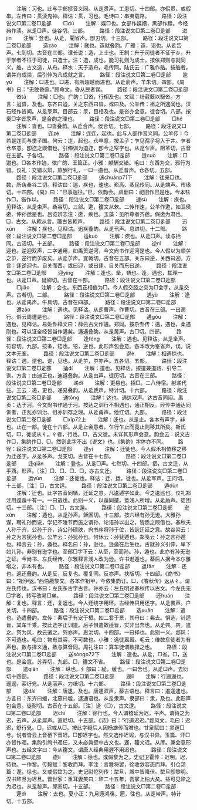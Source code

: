 <!-- { "loadSidebar": true } -->
　　注解：习也。此与手部掼音义同。从辵贯声。工患切。十四部。亦假贯，或假串。左传曰：贯渎鬼神。释诂：贯，习也。毛诗曰：串夷载路。
　　路径：段注说文□第二卷□辵部
　　□dú
　　注解：媟□也。女部作媟嬻，黑部作黩。今经典作渎。从辵□声。徒谷切。三部。
　　路径：段注说文□第二卷□辵部
　　进jìn
　　注解：登也。从辵，閵省声。卽刃切。十三部。
　　路径：段注说文□第二卷□辵部
　　造zào
　　注解：就也。造就叠韵。广雅：造，诣也。从辵吿声。七到切。古音在三部。谭长说：造，上士也。王制：升于司徒者不征于乡，升于学者不征于司徒，曰造士。注：造，成也。能习礼则为成士。按依郑则与就同义。艁，古文造，从舟。释水：天子造舟。毛传同。陆氏云：广雅作艁。按艁者，谓并舟成梁，后引伸为凡成就之言。
　　路径：段注说文□第二卷□辵部
　　逾yú
　　注解：□进也。□进，有所超越而进也。从辵俞声。羊朱切。四部。《周书》曰：“无敢昏逾。”顾命文。昏从民者误。
　　路径：段注说文□第二卷□辵部
　　沓tà
　　注解：□也。广韵：□沓，行相及也。文赋：纷葳蕤以馺沓。方言：迨沓，及也。东齐曰迨，关之东西曰沓，或曰及。公羊传：祖之所逮闻也。汉石经作沓闻。从辵眔声。目部云：眔，目相及也。是沓亦会意。徒合切。八部。按褱□字皆眔声，是合韵之理也。
　　路径：段注说文□第二卷□辵部
　　□hé
　　注解：沓也。□沓叠韵。从辵合声。侯合切。七部。
　　路径：段注说文□第二卷□辵部
　　迮zé
　　注解：迮迮，起也。此与人部作音义同。公羊传：今若是迮而与季子国。何云：迮，起也。仓卒意，按孟子：乍见孺子将入于井。乍者仓卒意。卽迮之叚借也。引伸训为迫迮，卽今之窄字也。从辵乍声。阻革切。古音在五部。子各切。
　　路径：段注说文□第二卷□辵部
　　逪cuò
　　注解：□逪也。□各本作迹，依广韵、玉篇正。小雅：献酬交错。毛曰：东西为交，邪行为错。仪礼：交错以辩，旅酬行礼，一□一逪也。从辵昔声。仓各切。五部。
　　路径：段注说文□第二卷□辵部
　　遄chuánp71下
　　注解：往来□也。数，所角桑谷二切。释诂曰：遄，疾也，速也。崧高、蒸民传同。从辵端声。市缘切。十四部。《易》曰：“巳事遄往。”巳，依韵会。虞翻曰：祀旧作巳是也。今本铉作□，锴作以。
　　路径：段注说文□第二卷□辵部
　　速sù
　　注解：疾也。见释诂。从辵束声。桑谷切。三部。遬，籒文从欶。二传作速，公羊作遬，如卫侯遬、仲孙遬是也。吕览辨志注：遬，疾也。玉藻：见所尊者齐遬。假遬为肃也。□，古文。从欶从言。籒古皆欶声。
　　路径：段注说文□第二卷□辵部
　　迅xùn
　　注解：疾也。见释诂。迅疾叠韵。从辵卂声。息进切。十二部。
　　路径：段注说文□第二卷□辵部
　　适kuò
　　注解：疾也。从辵□声。读与括同。古活切。十五部。
　　路径：段注说文□第二卷□辵部
　　逆nì
　　注解：迎也。逆迎双声，二字通用，如禹贡逆河，今文尙书作迎河是也。今人假以为顺屰之屰，逆行而屰废矣。从辵屰声。宜戟切。古音在五部。关东曰逆，关西曰迎。方言：逢逆迎也。自关而西，或曰迎，或曰逢。自关而东曰逆。
　　路径：段注说文□第二卷□辵部
　　迎yínɡ
　　注解：逢也。夆，啎也。逢，遇也，其理一也。从辵□声。疑卿切。古音在十部。
　　路径：段注说文□第二卷□辵部
　　□jiāo
　　注解：会也。东西正相值为□。今人假交胫之交为□会字。从辵交声。古肴切。二部。
　　路径：段注说文□第二卷□辵部
　　遇yù
　　注解：逢也。从辵禺声。牛具切。古音在四部。
　　路径：段注说文□第二卷□辵部
　　遭zāo
　　注解：遇也。见释诂。从辵曹声。作曹切。古音在三部。一曰逦行。俗云周遭是也。
　　路径：段注说文□第二卷□辵部
　　遘ɡòu
　　注解：遇也。见释诂。易姤卦释文曰：薛云古文作遘。郑同。按杂卦传：遘，遇也，柔遇刚也。可以证全经皆当作遘矣。遘遇叠韵。从辵冓声。古□切。四部。
　　路径：段注说文□第二卷□辵部
　　逢fénɡ
　　注解：遇也。见释诂。从辵夆声。符容切。九部。按夆，牾也。啎，逆也。此形声包会意。各本改为峯省声，误。说文本无峯。
　　路径：段注说文□第二卷□辵部
　　遻è
　　注解：相遇惊也。释诂：遇，遻也。遻，见也。从辵屰，屰亦声。五各切。五部。
　　路径：段注说文□第二卷□辵部
　　迪dí
　　注解：道也。见释诂。按道兼道路、引导二训。方言：由迪正也。迪道叠韵。从辵由声。徒历切。古音在三部。
　　路径：段注说文□第二卷□辵部
　　递dì
　　注解：更易也。招□。二八侍宿。射递代些。王云：递，更也。递易叠韵。从辵虒声。特计切。十六部。
　　路径：段注说文□第二卷□辵部
　　通tōnɡ
　　注解：达也。通达双声。达古音同闼。禹贡：达于河。今文尙书作通于河。按达之训行不相遇也，通正相反。经传中通达同训者，正乱亦训治、徂亦训存之理。从辵甬声。他红切。九部。
　　路径：段注说文□第二卷□辵部
　　□xǐp72上
　　注解：迻也。从辵止。各本有声字，非也。止在一部。徙在十六部。从辵止会意者，乍行乍止而竟止则移其所矣。斯氏切。□，徙或从彳。彳者，行也。□，古文徙。未详其形声会意。韵会云：说文古作□，集韵作□、□。然则此字不出《说文》也。《集韵》字体亦不同。
　　路径：段注说文□第二卷□辵部
　　迻yí
　　注解：迁徙也。今人假禾相倚移之移为迁迻字。从辵多声。戈支切。古音在十七部。
　　路径：段注说文□第二卷□辵部
　　迁qiān
　　注解：登也。从辵□声。七然切。十四部。拪，古文迁，从手西。形声。〖注〗□、□、□、□，亦古文迁。
　　路径：段注说文□第二卷□辵部
　　运yùn
　　注解：迻徙也。释诂：迁、运，徙也。从辵军声。王问切。十三部。〖注〗□，古文运。
　　路径：段注说文□第二卷□辵部
　　遁dùn
　　注解：迁也。此字古音同循，迁延之意。凡逡遁字如此，今之逡巡也。仪礼郑注用逡遁十有一。一曰逃也。此别一义，以遁同遯。葢浅人所增。从辵盾声。徒困切。十三部。〖注〗□、□，古文遁。
　　路径：段注说文□第二卷□辵部
　　逊xùn
　　注解：遁也。从辵孙声。稣困切。十三部。按六经有孙无逊。大雅孙谋，聘礼孙而说，学记不陵节而施之谓孙，论语孙以出之，皆愻之叚借也。春秋夫人孙于齐，公孙于齐，诗公孙硕肤，尙书序将孙于位，皆逡迁延之意。故谷梁云：孙之为言犹孙也。公羊云：孙犹孙也。何休云：孙犹遁也。郑笺云：孙之言孙遁也。释言云：孙，遁也。释名曰：孙，逊也。逊遁在后生也，古就孙义引伸，卑下如儿孙，非别有逊字也。至部□字下云：从至，至而孙。孙，遁也。此亦有孙无逊之证。今尙书、左氏经传、尔雅释言浅人改为逊。许书逊遁也，葢后人据今本尔雅增之，非本有也。
　　路径：段注说文□第二卷□辵部
　　返fǎn
　　注解：还也。返还叠韵。从辵反，反复也。覆复同。反亦声。扶版切。十四部。《商书》曰：“祖伊返。”西伯戡黎文。各本作祖甲，今依集韵订。□，《春秋传》返从彳。谓左氏传也。汉书曰：左氏多古字古言。许亦云：左丘明述春秋传以古文。今左氏无□字者，转写改易□矣。
　　路径：段注说文□第二卷□辵部
　　还huán
　　注解：复也。释言：还，复返也。今人还绕字用环。古经传只用还字。从辵睘声。户关切。十四部。
　　路径：段注说文□第二卷□辵部
　　选xuǎn
　　注解：遣也。选遣叠韵。左传：秦后子有宠于桓。如二君于景，其母曰：弗去。惧选，针适晋，其车千乘。按此选字正训遣。后子惧遣故适晋，实非出奔也。从辵巺。巺，遣之。巺为风，故云遣之。巺亦声。思沇切。十四部。一曰择也。此别一义。邶风：不可选也。毛曰：物有其容，不可数也。小雅：选徒嚣嚣。毛云：维数车徒者为有声也。数与择义通，数与算音同。周礼注曰：算车徒谓数择之也。
　　路径：段注说文□第二卷□辵部
　　送sònɡp72下
　　注解：遣也。从辵，□省。□，送也。是会意。苏弄切。九部。□，籒文不省。
　　路径：段注说文□第二卷□辵部
　　遣qiǎn
　　注解：纵也。纟部曰：緃，缓也。一曰舍也。从辵□声。去衍切十四部。
　　路径：段注说文□第二卷□辵部
　　逦lǐ
　　注解：行逦逦也。逦逦，萦纡皃。从辵丽声。力纸切。十六部。
　　路径：段注说文□第二卷□辵部
　　逮dài
　　注解：唐逮，及也。唐逮双声，葢古语也。释言曰：遏遾逮也。方言曰：东齐曰蝎，北燕曰噬，逮通语也。从辵隶声。隶部曰：隶，及也。此形声包会意。徒耐切。古音在十五部。〖注〗逯（□），古文逮。
　　路径：段注说文□第二卷□辵部
　　迟chí
　　注解：徐行也。今人谓稽延为迟，平声。谓待之为迟，去声。从辵犀声。直尼切。十五部。《诗》曰：“行道迟迟。”邶风文。毛曰：迟迟，舒行皃。□，迟或从□。按此字疑后人因杨雄传而增也。甘泉赋曰：灵遟□兮。说者皆云上音栖下音迟。□卽迟字也。然文选作迉迡，与汉书异。玉篇、汗□亦皆作迡。集韵引尙书迡任，又未必眞壁中古文也。遟，籒文迟。从屖。兼会意形声也。五经文字曰：今从籒文。谓唐人经典用遟不用迟也。
　　路径：段注说文□第二卷□辵部
　　邌lí
　　注解：徐也。或假黎为之。史记卫霍传：迟明。迟，待也。一作黎。传毅赋：黎收而拜。李注：言舞将罢，徐收敛容态而拜。引仓颉篇：邌，徐也。又或假犂为之。史记尉佗列传：犂旦，城中皆降伏。犂旦卽黎明。汉书犂旦为迟旦。晋世家：重耳妻笑曰：犂二十五年，吾冢上柏大矣。益可见犂之为迟也。从辵黎声。郞奚切。十五部。
　　路径：段注说文□第二卷□辵部
　　遰dì
　　注解：去也。夏小正：九月遰鸿鴈。遰，往也。从辵带声。特计切。十五部。
